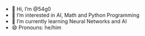- 👋 Hi, I’m @54g0
- 👀 I’m interested in AI, Math and Python Programming
- 🌱 I’m currently learning Neural Networks and AI
- 😄 Pronouns: he/him
<!---
54g0/54g0 is a ✨ special ✨ repository because its `README.md` (this file) appears on your GitHub profile.
You can click the Preview link to take a look at your changes.
--->
